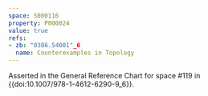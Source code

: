 ```yaml
---
space: S000116
property: P000024
value: true
refs:
- zb: "0386.54001"_6
  name: Counterexamples in Topology
---
```


Asserted in the General Reference Chart for space #119 in
{{doi:10.1007/978-1-4612-6290-9_6}}.
